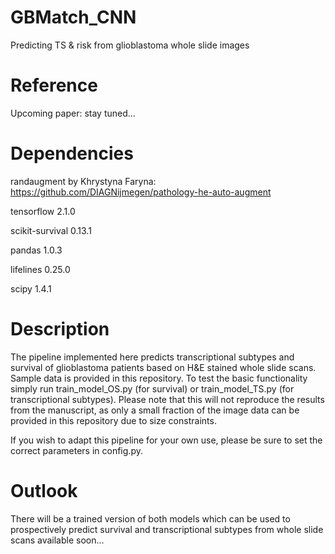 # GBMatch_CNN
Predicting TS &amp; risk from glioblastoma whole slide images

# Reference
Upcoming paper: stay tuned...

# Dependencies
randaugment by Khrystyna Faryna: https://github.com/DIAGNijmegen/pathology-he-auto-augment

tensorflow 2.1.0

scikit-survival 0.13.1

pandas 1.0.3

lifelines 0.25.0

scipy 1.4.1

# Description
The pipeline implemented here predicts transcriptional subtypes and survival of glioblastoma patients based on H&E stained whole slide scans. Sample data is provided in this repository. To test the basic functionality simply run train_model_OS.py (for survival) or train_model_TS.py (for transcriptional subtypes). Please note that this will not reproduce the results from the manuscript, as only a small fraction of the image data can be provided in this repository due to size constraints.

If you wish to adapt this pipeline for your own use, please be sure to set the correct parameters in config.py.

# Outlook
There will be a trained version of both models which can be used to prospectively predict survival and transcriptional subtypes from whole slide scans available soon...
